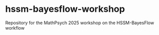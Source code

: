 # hssm-bayesflow-workshop
Repository for the MathPsych 2025 workshop on the HSSM-BayesFlow workflow
